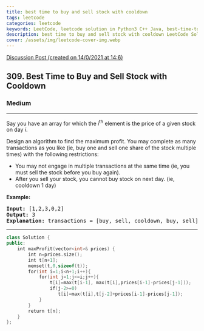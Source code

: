 ```yaml
---
title: best time to buy and sell stock with cooldown
tags: leetcode
categories: leetcode
keywords: LeetCode, leetcode solution in Python3 C++ Java, best-time-to-buy-and-sell-stock-with-cooldown solution
description: best time to buy and sell stock with cooldown LeetCode Solution Explained
cover: /assets/img/leetcode-cover-img.webp
---
```



[Discussion Post (created on 14/0/2021 at 14:6)](https://leetcode.com/problems/best-time-to-buy-and-sell-stock-with-cooldown/discuss/1016185/2D-DP-C%2B%2B)  
<h2>309. Best Time to Buy and Sell Stock with Cooldown</h2><h3>Medium</h3><hr><div><p>Say you have an array for which the <i>i</i><sup>th</sup> element is the price of a given stock on day <i>i</i>.</p>

<p>Design an algorithm to find the maximum profit. You may complete as many transactions as you like (ie, buy one and sell one share of the stock multiple times) with the following restrictions:</p>

<ul>
	<li>You may not engage in multiple transactions at the same time (ie, you must sell the stock before you buy again).</li>
	<li>After you sell your stock, you cannot buy stock on next day. (ie, cooldown 1 day)</li>
</ul>

<p><b>Example:</b></p>

<pre><strong>Input:</strong> [1,2,3,0,2]
<strong>Output: </strong>3 
<strong>Explanation:</strong> transactions = [buy, sell, cooldown, buy, sell]
</pre></div>

---




```cpp
class Solution {
public:
    int maxProfit(vector<int>& prices) {
        int n=prices.size();
        int t[n+1];
        memset(t,0,sizeof(t));
        for(int i=1;i<n+1;i++){
            for(int j=1;j<=i;j++){
                t[i]=max(t[i-1], max(t[i],prices[i-1]-prices[j-1]));
                if(j-2>=0)
                   t[i]=max(t[i],t[j-2]+prices[i-1]-prices[j-1]); 
            }
        }
        return t[n];
    }
};

```

